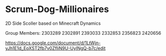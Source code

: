 # Scrum-Dog-Millionaires
2D Side Scoller based on Minecraft Dynamics

Group Members: 
2303289
2302891
2393033
2332853
2356823
2420656



https://docs.google.com/document/d/1LtWjn-yJh1E1d_EoXST2fb7v0ZfIiN9U-UyINgQ-b7c/edit
